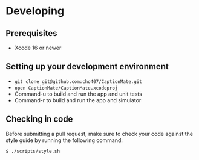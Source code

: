 # Developing

## Prerequisites

* Xcode 16 or newer

## Setting up your development environment

* `git clone git@github.com:cho407/CaptionMate.git`
* `open CaptionMate/CaptionMate.xcodeproj`
* Command-u to build and run the app and unit tests
* Command-r to build and run the app and simulator

## Checking in code

Before submitting a pull request, make sure to check your code against the
style guide by running the following command:

```bash
$ ./scripts/style.sh
```
